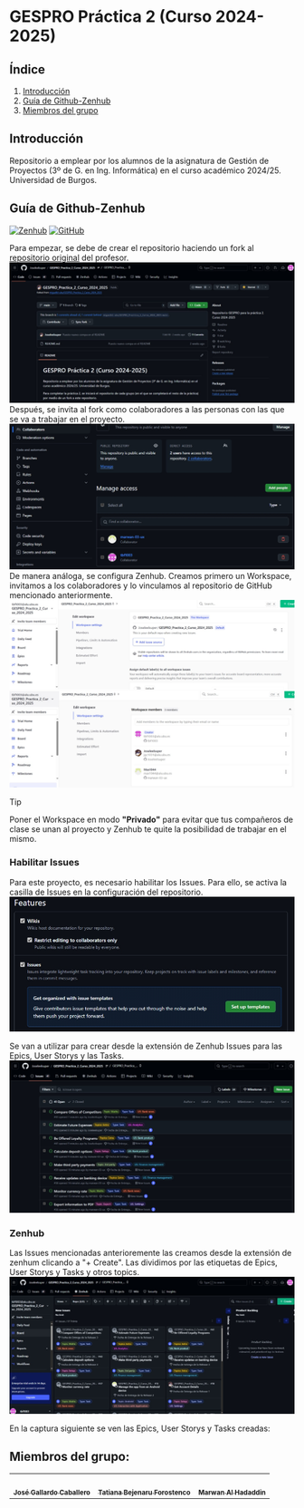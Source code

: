 # GESPRO Práctica 2 (Curso 2024-2025)
## Índice
1. [Introducción](#introducción)
2. [Guía de Github-Zenhub](#guía-de-github-zenhub)
3. [Miembros del grupo](#miembros-del-grupo)

## Introducción
Repositorio a emplear por los alumnos de la asignatura de Gestión de Proyectos (3º de G. en Ing. Informática) en el curso académico 2024/25. Universidad de Burgos.


## Guía de Github-Zenhub

[![Zenhub](https://img.shields.io/badge/Zenhub-Manage%20your%20projects-blue)](https://www.zenhub.com/)
[![GitHub](https://img.shields.io/badge/GitHub-Repository%20Management-darkgreen)](https://github.com/Joseleelsuper/GESPRO_Practica_2_Curso_2024_2025)

Para empezar, se debe de crear el repositorio haciendo un fork al [repositorio original](https://github.com/miguelbl-ubu/GESPRO_Practica_2_Curso_2024_2025) del profesor.
![Fork](assets/Fork.jpg)
Después, se invita al fork como colaboradores a las personas con las que se va a trabajar en el proyecto.
![Colaboradores](assets/Colaboradores.jpeg)
De manera análoga, se configura Zenhub. Creamos primero un Workspace, invitamos a los colaboradores y lo vinculamos al repositorio de GitHub mencionado anteriormente.
![Zenhub](assets/Zenhub.jpg)
![Colaborades-Zenhub](assets/Colaboradores-Zenhub.jpg)

> [!TIP]
> Poner el Workspace en modo **"Privado"** para evitar que tus compañeros de clase se unan al proyecto y Zenhub te quite la posibilidad de trabajar en el mismo.


### Habilitar Issues
Para este proyecto, es necesario habilitar los Issues. Para ello, se activa la casilla de Issues en la configuración del repositorio.
![Issues](assets/Habilitar-Issues.jpeg)

Se van a utilizar para crear desde la extensión de Zenhub Issues para las Epics, User Storys y las Tasks.
![Issues](assets/Issues.jpg)

### Zenhub
Las Issues mencionadas anterioremente las creamos desde la extensión de zenhum clicando a "+ Create". Las dividimos por las etiquetas de Epics, User Storys y Tasks y otros topics.
![Issues](assets/Issues-Zenhub.jpg)

En la captura siguiente se ven las Epics, User Storys y Tasks creadas:


## Miembros del grupo:

<table>
    <tr>
        <td align="center"><a href="https://github.com/Joseleelsuper"><img src="https://github.com/Joseleelsuper.png" width="100px;" alt=""/><br /><sub><b>José Gallardo Caballero</b></sub></a></td>
        <td align="center"><a href="https://github.com/tbf1003"><img src="https://github.com/tbf1003.png" width="100px;" alt=""/><br /><sub><b>Tatiana Bejenaru Forostenco</b></sub></a></td>
        <td align="center"><a href="https://github.com/marwan-03-ux"><img src="https://github.com/marwan-03-ux.png" width="100px;" alt=""/><br /><sub><b>Marwan Al Hadaddin</b></sub></a></td>
    </tr>
</table>
